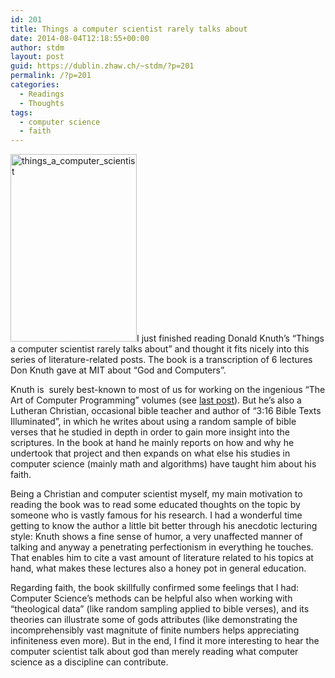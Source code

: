 ```yaml
---
id: 201
title: Things a computer scientist rarely talks about
date: 2014-08-04T12:18:55+00:00
author: stdm
layout: post
guid: https://dublin.zhaw.ch/~stdm/?p=201
permalink: /?p=201
categories:
  - Readings
  - Thoughts
tags:
  - computer science
  - faith
---
```

[<img class="size-full wp-image-202 alignleft" alt="things_a_computer_scientist" src="https://dublin.zhaw.ch/~stdm/wp-content/uploads/2014/08/things_a_computer_scientist.jpg" width="202" height="300" />](https://dublin.zhaw.ch/~stdm/wp-content/uploads/2014/08/things_a_computer_scientist.jpg)I just finished reading Donald Knuth&#8217;s &#8220;Things a computer scientist rarely talks about&#8221; and thought it fits nicely into this series of literature-related posts. The book is a transcription of 6 lectures Don Knuth gave at MIT about &#8220;God and Computers&#8221;.

Knuth is  surely best-known to most of us for working on the ingenious &#8220;The Art of Computer Programming&#8221; volumes (see [last post](https://dublin.zhaw.ch/~stdm/?p=195 "Favourite Books (1)")). But he&#8217;s also a Lutheran Christian, occasional bible teacher and author of &#8220;3:16 Bible Texts Illuminated&#8221;, in which he writes about using a random sample of bible verses that he studied in depth in order to gain more insight into the scriptures. In the book at hand he mainly reports on how and why he undertook that project and then expands on what else his studies in computer science (mainly math and algorithms) have taught him about his faith.<!--more-->

Being a Christian and computer scientist myself, my main motivation to reading the book was to read some educated thoughts on the topic by someone who is vastly famous for his research. I had a wonderful time getting to know the author a little bit better through his anecdotic lecturing style: Knuth shows a fine sense of humor, a very unaffected manner of talking and anyway a penetrating perfectionism in everything he touches. That enables him to cite a vast amount of literature related to his topics at hand, what makes these lectures also a honey pot in general education.

Regarding faith, the book skillfully confirmed some feelings that I had: Computer Science&#8217;s methods can be helpful also when working with &#8220;theological data&#8221; (like random sampling applied to bible verses), and its theories can illustrate some of gods attributes (like demonstrating the incomprehensibly vast magnitute of finite numbers helps appreciating infiniteness even more). But in the end, I find it more interesting to hear the computer scientist talk about god than merely reading what computer science as a discipline can contribute.